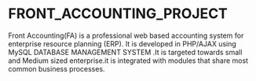 # FRONT_ACCOUNTING_PROJECT
Front Accounting(FA) is a professional web based accounting system for  enterprise resource planning (ERP). It is developed in PHP/AJAX using  MySQL DATABASE MANAGEMENT SYSTEM .It is targeted towards small and  Medium sized enterprise.it is integrated with modules that share most  common business processes. 
